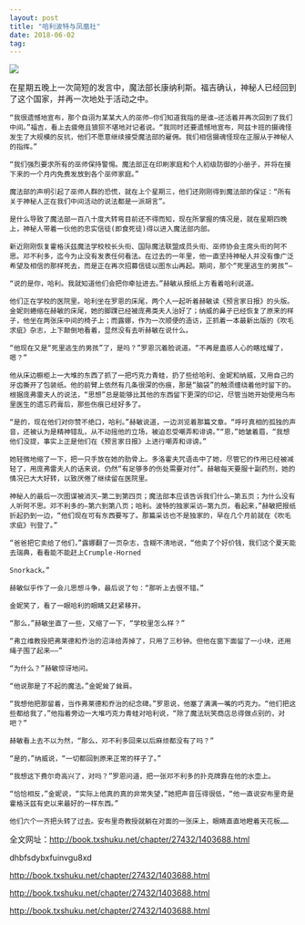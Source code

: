 ```yaml
---
layout: post
title: "哈利波特与凤凰社"
date: 2018-06-02
tag:
--- 
```


![](https://timgsa.baidu.com/timg?image&quality=80&size=b9999_10000&sec=1529645387879&di=23c8add38acdeb667f0f23a60bd1c201&imgtype=0&src=http%3A%2F%2Fbox.bfimg.com%2Fimg%2F210%2F111210%2F51_270*340.jpg)

在星期五晚上一次简短的发言中，魔法部长康纳利斯。福吉确认，神秘人已经回到了这个国家，并再一次地处于活动之中。

    “我很遗憾地宣布，那个自诩为某某大人的巫师—你们知道我指的是谁—还活着并再次回到了我们中间。”福吉，看上去疲倦且狼狈不堪地对记者说。“我同时还要遗憾地宣布，阿兹卡班的摄魂怪发生了大规模的反抗，他们不愿意继续接受魔法部的雇佣。我们相信摄魂怪现在正服从于神秘人的指挥。”

    “我们强烈要求所有的巫师保持警惕。魔法部正在印刷家庭和个人初级防御的小册子，并将在接下来的一个月内免费发放到各个巫师家庭。”

    魔法部的声明引起了巫师人群的恐慌，就在上个星期三，他们还刚刚得到魔法部的保证：“所有关于神秘人正在我们中间活动的说法都是一派胡言”。

    是什么导致了魔法部一百八十度大转弯目前还不得而知，现在所掌握的情况是，就在星期四晚上，神秘人带着一伙他的忠实信徒(即食死徒)得以进入魔法部内部。

    新近刚刚恢复霍格沃兹魔法学校校长头衔、国际魔法联盟成员头衔、巫师协会主席头衔的阿不思。邓不利多，迄今为止没有发表任何看法。在过去的一年里，他一直坚持神秘人并没有像广泛希望及相信的那样死去，而是正在再次招募信徒以图东山再起。期间，那个“死里逃生的男孩”—

    “说的是你，哈利。我就知道他们会把你牵扯进去。”赫敏从报纸上方看着哈利说道。

    他们正在学校的医院里。哈利坐在罗恩的床尾，两个人一起听着赫敏读《预言家日报》的头版。金妮则蜷缩在赫敏的床尾，她的脚踝已经被庞弗类夫人治好了；纳威的鼻子已经恢复了原来的样子，他坐在两张床中间的椅子上；而露娜，作为一次顺便的造访，正抓着一本最新出版的《吹毛求疵》杂志，上下颠倒地看着，显然没有去听赫敏在说什么。

    “他现在又是“死里逃生的男孩”了，是吗？”罗恩沉着脸说道。“不再是蛊惑人心的瞎炫耀了，嗯？”

    他从床边橱柜上一大堆的东西了抓了一把巧克力青蛙，扔了些给哈利、金妮和纳威，又用自己的牙齿撕开了包装纸。他的前臂上依然有几条很深的伤痕，那是“脑袋”的触须缠绕着他时留下的。根据庞弗雷夫人的说法，“思想”总是能够比其他的东西留下更深的印记，尽管当她开始使用乌布里医生的遗忘药膏后，那些伤痕已经好多了。

    “是的，现在他们对你赞不绝口，哈利。”赫敏说道，一边浏览着那篇文章。“呼吁真相的孤独的声音，还被认为是精神错乱，从不动摇他的立场，被迫忍受嘲弄和诽谤。”“恩，”她皱着眉，“我想他们没提，事实上正是他们在《预言家日报》上进行嘲弄和诽谤。”

    她轻微地缩了一下，把一只手放在她的肋骨上。多洛霍夫咒语击中了她，尽管它的作用已经被减轻了，用庞弗雷夫人的话来说，仍然“有足够多的伤处需要对付”。赫敏每天要服十副药剂，她的情况已大大好转，以致厌倦了继续留在医院里。

    神秘人的最后一次图谋被消灭—第二到第四页；魔法部本应该告诉我们什么—第五页；为什么没有人听阿不思。邓不利多的—第六到第八页；哈利。波特的独家采访—第九页。看起来，”赫敏把报纸折起扔到一边，“他们现在可有东西要写了。那篇采访也不是独家的，早在几个月前就在《吹毛求疵》刊登了。”

    “爸爸把它卖给了他们，”露娜翻了一页杂志，含糊不清地说，“他卖了个好价钱，我们这个夏天能去瑞典，看看能不能赶上Crumple-Horned

    Snorkack。”

    赫敏似乎作了一会儿思想斗争，最后说了句：“那听上去很不错。”

    金妮笑了，看了一眼哈利的眼睛又赶紧移开。

    “那么，”赫敏坐直了一些，又缩了一下，“学校里怎么样？”

    “弗立维教授把弗莱德和乔治的沼泽给弄掉了，只用了三秒钟。但他在窗下面留了一小块，还用绳子围了起来——”

    “为什么？”赫敏惊讶地问。

    “他说那是了不起的魔法。”金妮耸了耸肩。

    “我想他把那留着，当作弗莱德和乔治的纪念碑。”罗恩说，他塞了满满一嘴的巧克力。“他们把这些都给我了，”他指着旁边一大堆巧克力青蛙对哈利说，“除了魔法玩笑商店总得做点别的，对吧？”

    赫敏看上去不以为然，“那么，邓不利多回来以后麻烦都没有了吗？”

    “是的，”纳威说，“一切都回到原来正常的样子了。”

    “我想这下费尔奇高兴了，对吗？”罗恩问道，把一张邓不利多的扑克牌靠在他的水壶上。

    “恰恰相反，”金妮说，“实际上他真的真的非常失望，”她把声音压得很低，“他一直说安布里奇是霍格沃兹有史以来最好的一样东西。”

    他们六个一齐把头转了过去。安布里奇教授就躺在对面的一张床上，眼睛直直地瞪着天花板……


全文网址：http://book.txshuku.net/chapter/27432/1403688.html

dhbfsdybxfuinvgu8xd
























































http://book.txshuku.net/chapter/27432/1403688.html




















































http://book.txshuku.net/chapter/27432/1403688.html





















































http://book.txshuku.net/chapter/27432/1403688.html









